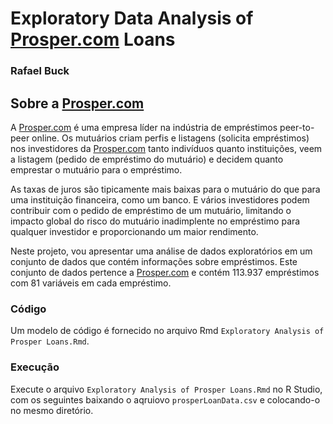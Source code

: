 # Exploratory Data Analysis of [Prosper.com](https://www.prosper.com) Loans
### Rafael Buck


## Sobre a [Prosper.com](https://www.prosper.com)

A [Prosper.com](https://www.prosper.com) é uma empresa líder na indústria de empréstimos peer-to-peer online. Os mutuários criam perfis e listagens (solicita empréstimos) nos investidores da [Prosper.com](https://www.prosper.com) tanto indivíduos quanto instituições, veem a listagem (pedido de empréstimo do mutuário) e decidem quanto emprestar o mutuário para o empréstimo.

As taxas de juros são tipicamente mais baixas para o mutuário do que para uma instituição financeira, como um banco. E vários investidores podem contribuir com o pedido de empréstimo de um mutuário, limitando o impacto global do risco do mutuário inadimplente no empréstimo para qualquer investidor e proporcionando um maior rendimento.

Neste projeto, vou apresentar uma análise de dados exploratórios em um conjunto de dados que contém informações sobre empréstimos. Este conjunto de dados pertence a [Prosper.com](https://www.prosper.com) e contém 113.937 empréstimos com 81 variáveis em cada empréstimo.

### Código
Um modelo de código é fornecido no arquivo Rmd `Exploratory Analysis of Prosper Loans.Rmd`.

### Execução
Execute o arquivo ```Exploratory Analysis of Prosper Loans.Rmd``` no R Studio, com os seguintes baixando o aqruiovo ```prosperLoanData.csv``` e colocando-o no mesmo diretório.
